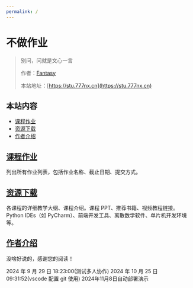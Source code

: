 ```yaml
---
permalink: /
---
```


# 不做作业

> 别问，问就是文心一言
>
> 作者：[Fantasy](https://www.777nx.cn/personal/about/)
>
> 本站地址：[https://stu.777nx.cn](https://stu.777nx.cn)

## 本站内容

- [课程作业](/课程作业)
- [资源下载](/资源下载)
- [作者介绍](/作者)

## [课程作业](/课程作业)

列出所有作业列表，包括作业名称、截止日期、提交方式。

## [资源下载](/资源下载)

各课程的详细教学大纲、课程介绍。课程 PPT、推荐书籍、视频教程链接。Python IDEs（如 PyCharm）、前端开发工具、离散数学软件、单片机开发环境等。

## [作者介绍](/作者)

没啥好说的，感谢您的阅读！

2024 年 9 月 29 日 18:23:00(测试多人协作)
2024 年 10 月 25 日 09:31:52(vscode 配置 git 使用)
2024年11月8日自动部署演示
